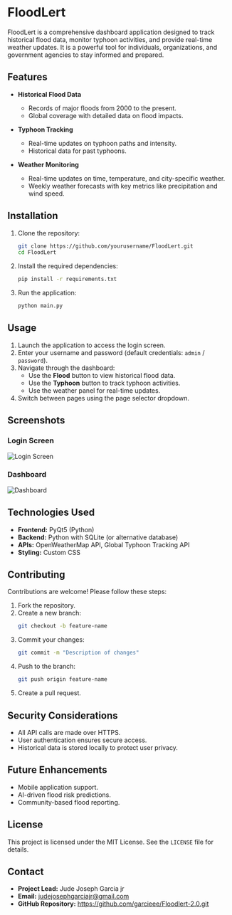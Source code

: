 # FloodLert

FloodLert is a comprehensive dashboard application designed to track historical flood data, monitor typhoon activities, and provide real-time weather updates. It is a powerful tool for individuals, organizations, and government agencies to stay informed and prepared.

## Features

- **Historical Flood Data**
  - Records of major floods from 2000 to the present.
  - Global coverage with detailed data on flood impacts.

- **Typhoon Tracking**
  - Real-time updates on typhoon paths and intensity.
  - Historical data for past typhoons.

- **Weather Monitoring**
  - Real-time updates on time, temperature, and city-specific weather.
  - Weekly weather forecasts with key metrics like precipitation and wind speed.

## Installation

1. Clone the repository:
   ```bash
   git clone https://github.com/yourusername/FloodLert.git
   cd FloodLert
   ```

2. Install the required dependencies:
   ```bash
   pip install -r requirements.txt
   ```

3. Run the application:
   ```bash
   python main.py
   ```

## Usage

1. Launch the application to access the login screen.
2. Enter your username and password (default credentials: `admin` / `password`).
3. Navigate through the dashboard:
   - Use the **Flood** button to view historical flood data.
   - Use the **Typhoon** button to track typhoon activities.
   - Use the weather panel for real-time updates.
4. Switch between pages using the page selector dropdown.

## Screenshots

### Login Screen
![Login Screen](screenshots/login.png)

### Dashboard
![Dashboard](screenshots/dashboard.png)

## Technologies Used

- **Frontend:** PyQt5 (Python)
- **Backend:** Python with SQLite (or alternative database)
- **APIs:** OpenWeatherMap API, Global Typhoon Tracking API
- **Styling:** Custom CSS

## Contributing

Contributions are welcome! Please follow these steps:

1. Fork the repository.
2. Create a new branch:
   ```bash
   git checkout -b feature-name
   ```
3. Commit your changes:
   ```bash
   git commit -m "Description of changes"
   ```
4. Push to the branch:
   ```bash
   git push origin feature-name
   ```
5. Create a pull request.

## Security Considerations

- All API calls are made over HTTPS.
- User authentication ensures secure access.
- Historical data is stored locally to protect user privacy.

## Future Enhancements

- Mobile application support.
- AI-driven flood risk predictions.
- Community-based flood reporting.

## License

This project is licensed under the MIT License. See the `LICENSE` file for details.

## Contact

- **Project Lead:** Jude Joseph Garcia jr
- **Email:** judejosephgarciajr@gmail.com
- **GitHub Repository:** https://github.com/garcieee/Floodlert-2.0.git
